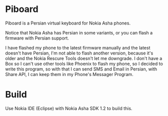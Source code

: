# Piboard
Piboard is a Persian virtual keyboard for Nokia Asha phones.

Notice that Nokia Asha has Persian in some variants, or you can flash a firmware with Persian support.

I have flashed my phone to the latest firmware manually and the latest doesn't have Persian,
I'm not able to flash another version, because it's older and the Nokia Rescure Tools doesn't let me downgrade.
I don't have a Box so I can't use other tools like Phoenix to flash my phone,
so I decided to write this program, so with that I can send SMS and Email in Persian, with Share API,
I can keep them in my Phone's Messager Program.

# Build
Use Nokia IDE (Eclipse) with Nokia Asha SDK 1.2 to build this.
